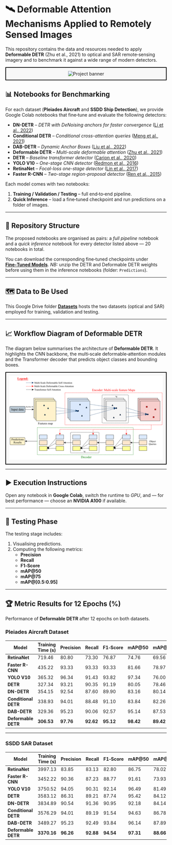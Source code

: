 # 🛰 Deformable Attention Mechanisms Applied to Remotely Sensed Images

This repository contains the data and resources needed to apply **Deformable DETR** (Zhu et al., 2021) to optical and SAR remote‑sensing imagery and to benchmark it against a wide range of modern detectors.

<div align="center" style="border: 2px solid black; padding: 10px; background-color: #f8f8f8;">
    <img src="assets/GITHUB_COVER.PNG" alt="Project banner" width="650">
</div>

## 📊 Notebooks for Benchmarking

For each dataset (**Pleiades Aircraft** and **SSDD Ship Detection**), we provide Google Colab notebooks that fine‑tune and evaluate the following detectors:

- **DN-DETR** – *DETR with DeNoising anchors for faster convergence* ([Li et al., 2022](https://arxiv.org/abs/2203.01305))
- **Conditional DETR** – *Conditional cross-attention queries* ([Meng et al., 2021](https://openaccess.thecvf.com/content/ICCV2021/html/Meng_Conditional_DETR_for_Fast_Training_Convergence_ICCV_2021_paper.html))
- **DAB-DETR** – *Dynamic Anchor Boxes* ([Liu et al., 2022](https://arxiv.org/abs/2201.12329))
- **Deformable DETR** – *Multi-scale deformable attention* ([Zhu et al., 2021](https://arxiv.org/abs/2010.04159))
- **DETR** – *Baseline transformer detector* ([Carion et al., 2020](https://link.springer.com/chapter/10.1007/978-3-030-58452-8_13))
- **YOLO V10** – *One-stage CNN detector* ([Redmon et al., 2016](https://arxiv.org/abs/2010.04159))
- **RetinaNet** – *Focal-loss one-stage detector* ([Lin et al., 2017](https://openaccess.thecvf.com/content_iccv_2017/html/Lin_Focal_Loss_for_ICCV_2017_paper.html))
- **Faster R-CNN** – *Two-stage region-proposal detector* ([Ren et al., 2015](https://arxiv.org/abs/1506.01497))

Each model comes with two notebooks:
1. **Training / Validation / Testing** – full end‑to‑end pipeline.
2. **Quick Inference** – load a fine‑tuned checkpoint and run predictions on a folder of images.

---
## 📁 Repository Structure

The proposed notebooks are organised as pairs: a *full pipeline* notebook and a *quick inference* notebook for every detector listed above — 20 notebooks in total.

You can download the corresponding fine‑tuned checkpoints under **[Fine‑Tuned Models](https://drive.google.com/drive/u/1/folders/1xf-vNriat8YUJQGu-fedciORcqXCzzW6?usp=sharing)**. *NB:* unzip the DETR and Deformable DETR weights before using them in the inference notebooks (folder: `Predictions`).

---
## 🗺️ Data to Be Used

This Google Drive folder **[Datasets](https://drive.google.com/drive/folders/1-8UDTKH-A7PerjXUXKDAXtTWKYRdj7IS?usp=sharing)** hosts the two datasets (optical and SAR) employed for training, validation and testing.

---
## 📈 Workflow Diagram of Deformable DETR

The diagram below summarises the architecture of **Deformable DETR**. It highlights the CNN backbone, the multi‑scale deformable‑attention modules and the Transformer decoder that predicts object classes and bounding boxes.

<div align="center" style="border: 2px solid black; padding: 10px; background-color: #f8f8f8;">
    <img src="assets/Deformable-DETR.png" alt="Workflow-DEFORMABLE-DETR" width="650">
</div>

---
## ▶️ Execution Instructions

Open any notebook in **Google Colab**, switch the runtime to *GPU*, and — for best performance — choose an **NVIDIA A100** if available.

---
## 🧪 Testing Phase

The testing stage includes:
1. Visualising predictions.
2. Computing the following metrics:
   - **Precision**
   - **Recall**
   - **F1‑Score**
   - **mAP@50**
   - **mAP@75**
   - **mAP@[0.5:0.95]**

---
## 🏆 Metric Results for 12 Epochs (%)

Performance of **Deformable DETR** after 12 epochs on both datasets.

### Pleiades Aircraft Dataset

| Model                 | Training Time (s) | Precision | Recall | F1‑Score | mAP@50 | mAP@75 | mAP@[0.5:0.95] |
|-----------------------|-------------------|-----------|--------|----------|--------|--------|----------------|
| **RetinaNet**         | 719.46            | 80.80     | 73.30  | 76.87    | 74.76  | 69.56  | 55.80          |
| **Faster R-CNN**      | 435.22            | 93.33     | 93.33  | 93.33    | 81.66  | 78.97  | 73.77          |
| **YOLO V10**          | 365.32            | 96.34     | 91.43  | 93.82    | 97.34  | 76.00  | 65.36          |
| **DETR**              | 327.34            | 93.21     | 90.35  | 91.19    | 80.05  | 78.46  | 73.44          |
| **DN-DETR**           | 354.15            | 92.54     | 87.60  | 89.90    | 83.16  | 80.14  | 73.81          |
| **Conditional DETR**  | 338.93            | 94.01     | 88.48  | 91.10    | 83.84  | 82.26  | 73.98          |
| **DAB-DETR**          | 329.36            | 95.23     | 90.06  | 92.57    | 95.14  | 87.53  | 74.19          |
| **Deformable DETR**   | **306.53**        | **97.76** | **92.62** | **95.12** | **98.42** | **89.42** | **76.75** |

---

### SSDD SAR Dataset

| Model                 | Training Time (s) | Precision | Recall | F1‑Score | mAP@50 | mAP@75 | mAP@[0.5:0.95] |
|-----------------------|-------------------|-----------|--------|----------|--------|--------|----------------|
| **RetinaNet**         | 3997.13           | 83.85     | 83.13  | 82.80    | 86.75  | 78.02  | 64.54          |
| **Faster R-CNN**      | 3452.22           | 90.36     | 87.23  | 88.77    | 91.61  | 73.93  | 62.53          |
| **YOLO V10**          | 3750.52           | 94.05     | 90.31  | 92.14    | 96.49  | 81.49  | 75.44          |
| **DETR**              | 3583.12           | 86.31     | 89.21  | 87.74    | 95.42  | 84.12  | 73.86          |
| **DN-DETR**           | 3834.89           | 90.54     | 91.36  | 90.95    | 92.18  | 84.14  | 73.18          |
| **Conditional DETR**  | 3576.29           | 94.01     | 89.19  | 91.54    | 94.63  | 86.78  | 74.89          |
| **DAB-DETR**          | 3489.27           | 95.23     | 92.49  | 93.84    | 96.14  | 87.89  | 74.54          |
| **Deformable DETR**   | **3370.16**       | **96.26** | **92.88** | **94.54** | **97.31** | **88.66** | **76.14** |
